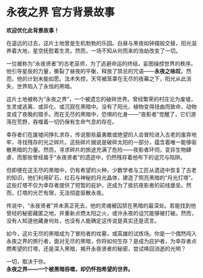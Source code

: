 # 永夜之界 官方背景故事

**欢迎优化此背景故事！**

在遥远的过去，这片土地曾是生机勃勃的乐园。白昼与黑夜如钟摆般交替，阳光滋养着大地，星空抚慰着生灵。然而，一场不知从何而来的浩劫改变了一切。  

一位被称为“永夜贤者”的古老巫师，为了逃避命运的终结，妄图操控世界的秩序。他引导星辰的力量，撕裂了昼夜的平衡，释放了禁忌的咒语——**永夜之咏叹**。然而，他的计划未能如愿。法术失控，天穹被笼罩在无尽的夜幕之下，阳光从此消失，世界陷入了永恒的黑暗。  

这片土地被称为“永夜之界”，一个被遗忘的破碎世界。曾经繁荣的村庄沦为废墟，生灵或逃离、或异化、或沉寂在黑暗中。没有了阳光，植物变得扭曲而致命，动物变成了夜晚的猎手。而在无尽的黑暗中，恐惧的化身——“夜影者”觉醒了，它们游荡在荒野，吞噬着一切仍保有生命气息的存在。  

幸存者们在废墟间挣扎求存，传说那些最勇敢或绝望的人会冒险进入古老的废弃地牢，寻找残存的光之碎片。这些碎片据说是破碎太阳的一部分，蕴含着唯一能够驱散黑暗的力量。然而，寻求碎片的旅途充满了危险——夜影者环伺，变异生物肆虐，而那些曾经属于“永夜贤者”的遗迹中，仍然残存着他布下的诅咒与陷阱。  

但即便在这无尽的黑暗中，仍有希望的火种。少数学者与工匠从遗迹中恢复了古老的知识，他们利用矿石、红石与神秘的月光晶体，建造了照亮黑暗的“月光灯塔”。这些灯塔不仅为幸存者提供了短暂的庇护，还成为了抵抗夜影者的前线堡垒。然而，灯塔的光芒有限，无法彻底驱散永夜。  

传说中，“永夜贤者”并未真正死去，他的灵魂被囚禁在黑暗的最深处。若能找到他曾经的秘密藏匿之地，并重新点燃太阳之火，或许永夜的诅咒能够被打破。然而，没有人知道他藏身何处，也没有人能确定这传说是真实还是谎言。  

如今，这片无尽的黑暗成为了冒险者的坟墓，或英雄的试炼场。你是一个偶然闯入永夜之界的旅行者，面对无尽的黑暗，你将如何生存？是成为庇护者，为幸存者点燃希望的灯塔，还是深入黑暗，揭开永夜贤者的秘密，尝试唤回消逝的光明？  

一切，取决于你。  
**永夜之界——一个被黑暗吞噬，却仍怀抱希望的世界。**
